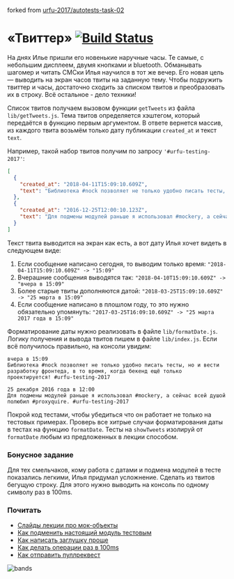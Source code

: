 forked from [urfu-2017/autotests-task-02](https://github.com/urfu-2017/autotests-task-02)

# «Твиттер» [![Build Status](https://travis-ci.org/urfu-2017/autotests-task-02.svg?branch=master)](https://travis-ci.org/urfu-2017/autotests-task-02)

На днях Илье пришли его новенькие наручные часы. Те самые,
с небольшим дисплеем, двумя кнопками и bluetooth. Обманывать шагомер
и читать СМСки Илья научился в тот же вечер. Его новая цель —
выводить на экран часов твиты на заданную тему. Чтобы подружить
твиттер и часы, достаточно сходить за списком твитов и преобразовать
их в строку. Всё остальное - дело техники!

Список твитов получаем вызовом функции `getTweets` из файла
`lib/getTweets.js`. Тема твитов определяется хэштегом,
который передаётся в функцию первым аргументом. В ответе вернется массив,
из каждого твита возьмём только дату публикации `created_at` и текст `text`.

Например, такой набор твитов получим по запросу `'#urfu-testing-2017'`:
```json
[
  {
    "created_at": "2018-04-11T15:09:10.609Z",
    "text": "Библиотека #nock позволяет не только удобно писать тесты, но и вести разработку фронтеда, в то время, когда бекенд ещё только проектируется! #urfu-testing-2017"
  },
  {
    "created_at": "2016-12-25T12:00:10.123Z",
    "text": "Для подмены модулей раньше я использовал #mockery, а сейчас всей душой полюбил #proxyquire. #urfu-testing-2017"
  }
]
```

Текст твита выводится на экран как есть,
а вот дату Илья хочет видеть в следующем виде:
  1. Если сообщение написано сегодня, то выводим только время: `"2018-04-11T15:09:10.609Z" -> "15:09"`
  2. Вчерашние сообщения выводятся так: `"2018-04-10T15:09:10.609Z" -> "вчера в 15:09"`
  3. Более старые твиты дополняются датой: `"2018-03-25T15:09:10.609Z" -> "25 марта в 15:09"`
  4. Если сообщение написано в плошлом году, то это нужно обязательно упомянуть: `"2017-03-25T16:09:10.609Z" -> "25 марта 2017 года в 15:09"`

Форматирование даты нужно реализовать в файле `lib/formatDate.js`.
Логику получения и вывода твитов пишем в файле `lib/index.js`.
Если всё получилось правильно, на консоли увидим:

```
вчера в 15:09
Библиотека #nock позволяет не только удобно писать тесты, но и вести разработку фронтеда, в то время, когда бекенд ещё только проектируется! #urfu-testing-2017

25 декабря 2016 года в 12:00
Для подмены модулей раньше я использовал #mockery, а сейчас всей душой полюбил #proxyquire. #urfu-testing-2017
```

Покрой код тестами, чтобы убедиться что он работает не только
на тестовых примерах. Проверь все хитрые случаи форматирования даты
в тестах на функцию `formatDate`. Тесты на `showTweets` изолируй от
`formatDate` любым из предложенных в лекции способом.

### Бонусное задание
Для тех смельчаков, кому работа с датами и подмена модулей в тесте
показались легкими, Илья придумал усложнение. Сделать из твитов
бегущую строку. Для этого нужно выводить на консоль по одному символу
раз в 100ms.

### Почитать
  * [Слайды лекции про мок-объекты](https://urfu-2017.github.io/testing-slides/07-mock/#/)
  * [Как подменить настоящий модуль тестовым](https://www.npmjs.com/package/proxyquire)
  * [Как написать заглушку проще](http://sinonjs.org/)
  * [Как делать операции раз в 100ms](https://learn.javascript.ru/settimeout-setinterval)
  * [Как отправить пуллреквест](https://urfu-2016.github.io/javascript-slides/01-intro/#/37)

![bands](https://cloud.githubusercontent.com/assets/1654243/25427135/14363a82-2a8b-11e7-85a3-b8b5e0c97b3a.jpg)
